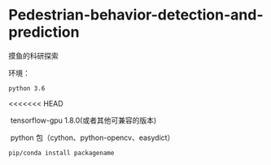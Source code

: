 # Pedestrian-behavior-detection-and-prediction
摸鱼的科研探索

环境：

    python 3.6
<<<<<<< HEAD

​    tensorflow-gpu 1.8.0(或者其他可兼容的版本)

​    python 包（cython、python-opencv、easydict）
```
pip/conda install packagename
```

